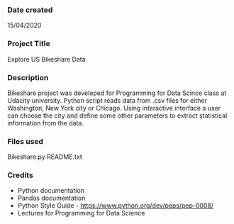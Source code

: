 ### Date created
15/04/2020

### Project Title
Explore US Bikeshare Data

### Description
Bikeshare project was developed for Programming for Data Scince class at Udacity university. Python script reads data from .csv files for either Washington, New York city or Chicago. Using interactive interface a user can choose the city and define some other parameters to extract statistical information from the data.

### Files used
Bikeshare.py 
README.txt

### Credits
- Python documentation
- Pandas documentation
- Python Style Guide - https://www.python.org/dev/peps/pep-0008/
- Lectures for Programming for Data Science

